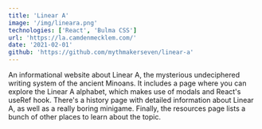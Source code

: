 ```yaml
---
title: 'Linear A'
image: '/img/lineara.png'
technologies: ['React', 'Bulma CSS']
url: 'https://la.camdenmecklem.com/'
date: '2021-02-01'
github: 'https://github.com/mythmakerseven/linear-a'
---
```


An informational website about Linear A, the mysterious undeciphered writing system of the ancient Minoans. It includes a page where you can explore the Linear A alphabet, which makes use of modals and React's useRef hook. There's a history page with detailed information about Linear A, as well as a really boring minigame. Finally, the resources page lists a bunch of other places to learn about the topic.